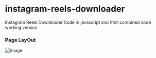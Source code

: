 # instagram-reels-downloader
Instagram Reels Downloader Code in javascript and html combined code
 working version 
### Page LayOut
![Image](https://raw.githubusercontent.com/MrTusarRX/instagram-reels-download/refs/heads/main/Proof.png)
